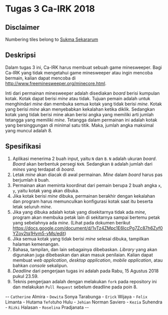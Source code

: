 # Tugas 3 Ca-IRK 2018

## Disclaimer
Numbering tiles belong to [Sukma Sekararum](https://www.instagram.com/sekararums/)

## Deskripsi
Dalam tugas 3 ini, Ca-IRK harus membuat sebuah game minesweeper. Bagi Ca-IRK yang tidak mengetahui game minesweeper atau ingin mencoba bermain, kalian dapat mencoba di http://www.freeminesweeper.org/minecore.html.

Inti dari permainan minesweeper adalah disediakan _board_ berisi kumpulan kotak. Kotak dapat berisi _mine_ atau tidak. Tujuan pemain adalah untuk menghindari _mine_ dan membuka semua kotak yang tidak berisi _mine_. Kotak yang berisi _mine_ akan menyebabkan kekalahan ketika diklik. Sedangkan kotak yang tidak berisi mine akan berisi angka yang memiliki arti jumlah tetangga yang memiliki _mine_. Tetangga dalam permainan ini adalah kotak yang bersinggungan di minimal satu titik. Maka, jumlah angka maksimal yang muncul adalah 8.

## Spesifikasi
1. Aplikasi menerima 2 buah input, yaitu `N` dan `B`. `N` adalah ukuran _board_. _Board_ akan berbentuk persegi `N`x`N`. Sedangkan `B` adalah jumlah dari _mines_ yang terdapat di _board_.
2. Letak _mine_ akan diacak di awal permainan. _Mine_ dalam _board_ harus pas berjumlah `B` buah.
3. Permainan akan meminta koordinat dari pemain berupa 2 buah angka `x`, `y`, yaitu kotak yang akan dibuka.
4. Jika kotak berisi _mine_ dibuka, permainan berakhir dengan kekalahan dan program harus memunculkan konfigurasi kotak saat itu beserta letak seluruh _mine_.
5. Jika yang dibuka adalah kotak yang disekitarnya tidak ada _mine_, program akan membuka petak lain di sekitarnya sampai bertemu petak yang sebelahnya ada _mine_. (Lihat pada dokumen berikut https://docs.google.com/document/d/1vTz4ZMpc1E6lccPg7Zc87h6Zyf0YZoy2tq1Hym5-yMs/edit)
6. Jika semua kotak yang tidak berisi _mine_ selesai dibuka, tampilkan halaman kemenangan.
7. Bahasa, tampilan, dan lain sebagainya dibebaskan. _Library_ yang akan digunakan juga dibebaskan dan akan masuk penilaian. Kalian dapat membuat _web application_, _desktop application_, _mobile application_, atau bahkan _console_ sekalipun.
8. _Deadline_ dari pengerjaan tugas ini adalah pada Rabu, 15 Agustus 2018 pukul 23.59.
9. Teknis pengerjaan adalah dengan melakukan `fork` pada repository ini dan melakukan `Pull Request` sebelum deadline pada poin 8.

-- `Catherine` Almira - `Dewita` Sonya Tarabunga - `Erick` Wijaya - `Felix` Limanta - Hutama `Tefo`tuho Hulu - `Jehian` Norman Saviero - `Kezia` Suhendra - `Rizki` Halasan - `Roselina` Pradjanata --
